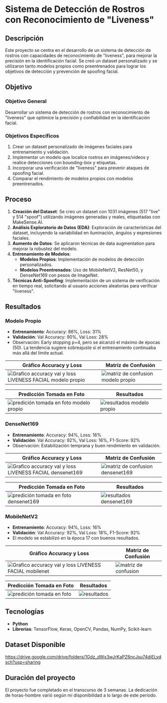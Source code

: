 # Sistema de Detección de Rostros con Reconocimiento de "Liveness"

## Descripción
Este proyecto se centra en el desarrollo de un sistema de detección de rostros con capacidades de reconocimiento de "liveness", para mejorar la precisión en la identificación facial. Se creó un dataset personalizado y se utilizaron tanto modelos propios como preentrenados para lograr los objetivos de detección y prevención de spoofing facial.

## Objetivo

### Objetivo General
Desarrollar un sistema de detección de rostros con reconocimiento de "liveness" que optimice la precisión y confiabilidad en la identificación facial.

### Objetivos Específicos
1. Crear un dataset personalizado de imágenes faciales para entrenamiento y validación.
2. Implementar un modelo que localice rostros en imágenes/videos y realice detecciones con bounding-box y etiquetas.
3. Incorporar una verificación de "liveness" para prevenir ataques de spoofing facial.
4. Comparar el rendimiento de modelos propios con modelos preentrenados.

## Proceso

1. **Creación del Dataset**: Se creo un dataset con 1031 imágenes (517 "live" y 514 "spoof") utilizando imágenes generadas y reales, etiquetadas con MakeSense.AI.
2. **Análisis Exploratorio de Datos (EDA)**: Exploración de características del dataset, incluyendo la variabilidad en iluminación, ángulos y expresiones faciales.
3. **Aumento de Datos**: Se aplicaron técnicas de data augmentation para mejorar la robustez del modelo.
4. **Entrenamiento de Modelos**: 
   - **Modelos Propios**: Implementación de modelos de detección personalizados.
   - **Modelos Preentrenados**: Uso de MobileNetV2, ResNet50, y DenseNet169 con pesos de ImageNet.
5. **Técnicas Anti-Spoofing**: Implementación de un sistema de verificación en tiempo real, solicitando al usuario acciones aleatorias para verificar "liveness".

## Resultados
### Modelo Propio
- **Entrenamiento**: Accuracy: 86%, Loss: 31%
- **Validación**: Val Accuracy: 90%, Val Loss: 28%
- Observación: Early stopping p=4, pero se alcanzó el máximo de épocas (50). La tendencia sugiere sobreajuste si el entrenamiento continuaba más allá del límite actual.

| **Gráfico Accuracy y Loss**               | **Matriz de Confusión**               |
|-------------------------------------------|---------------------------------------|
| ![Grafico accuracy val y loss LIVENESS FACIAL modelo propio](https://github.com/user-attachments/assets/658c7a81-3597-4b64-b3bc-7470bffc8695) | ![matriz de confusion modelo propio](https://github.com/user-attachments/assets/910f5dc3-42ff-4d8c-a87e-a82cd1bbc44f) |

| **Predicción Tomada en Foto**             | **Resultados**                       |
|-------------------------------------------|---------------------------------------|
| ![predición tomada en foto modelo propio](https://github.com/user-attachments/assets/b39a3992-86a5-4c29-a743-0b9e76f8d0c8) | ![resultados modelo propio](https://github.com/user-attachments/assets/12f1248b-8682-4f14-bbc2-4993c7b474f1) |

### DenseNet169
- **Entrenamiento**: Accuracy: 94%, Loss: 16%
- **Validación**: Val Accuracy: 92%, Val Loss: 16%, F1-Score: 92%
- Observación: Estabilización temprana y buen rendimiento en validación.

| **Gráfico Accuracy y Loss**               | **Matriz de Confusión**               |
|-------------------------------------------|---------------------------------------|
| ![Grafico accuracy val y loss LIVENESS FACIAL densenet169](https://github.com/user-attachments/assets/024268d9-02ad-40fd-bac5-cfd9864772ba) | ![matriz de confusion densenet169](https://github.com/user-attachments/assets/71caa34b-b783-4e4e-adfe-186f4ae83f9f) |

| **Predicción Tomada en Foto**             | **Resultados**                       |
|-------------------------------------------|---------------------------------------|
| ![predición tomada en foto densenet169](https://github.com/user-attachments/assets/c43b018e-7976-44c8-b77d-56a79e02eb58) | ![resultados densenet169](https://github.com/user-attachments/assets/e160c6bf-e5e2-44bb-bb5b-e2c5fb698948) |


### MobileNetV2
- **Entrenamiento**: Accuracy: 94%, Loss: 16%
- **Validación**: Val Accuracy: 92%, Val Loss: 18%, F1-Score: 92%
- El modelo se estabilizó en la época 17 con buenos resultados.

| **Gráfico Accuracy y Loss**               | **Matriz de Confusión**               |
|-------------------------------------------|---------------------------------------|
| ![Grafico accuracy val y loss LIVENESS FACIAL mobilenet](https://github.com/user-attachments/assets/45bab8bf-6190-419e-8797-71b374f600b5) | ![matriz de confusion](https://github.com/user-attachments/assets/4897045e-25b0-49d2-8423-7bc85e5a197d) |

| **Predicción Tomada en Foto**             | **Resultados**                       |
|-------------------------------------------|---------------------------------------|
| ![predición tomada en foto](https://github.com/user-attachments/assets/cfa539ce-5981-4977-a770-6e0245f47798) | ![resultados](https://github.com/user-attachments/assets/1a65ebe3-5bef-4e37-b2cd-a74cb4a31096) |



## Tecnologías
- **Python**
- **Librerías**: TensorFlow, Keras, OpenCV, Pandas, NumPy, Scikit-learn

## Dataset Disponible
https://drive.google.com/drive/folders/1Gdz_dWx3wJrKaPZ6ncJsu74djELydsch?usp=sharing

## Duración del proyecto
El proyecto fue completado en el transcurso de 3 semanas. La dedicación de horas-hombre varió según mi disponibilidad a lo largo de este período.
